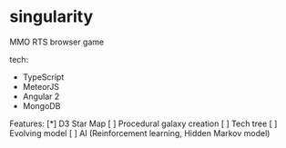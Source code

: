 # singularity

MMO RTS browser game

tech:
- TypeScript
- MeteorJS
- Angular 2
- MongoDB

Features:
[*] D3 Star Map
[ ] Procedural galaxy creation
[ ] Tech tree
[ ] Evolving model
[ ] AI (Reinforcement learning, Hidden Markov model)
